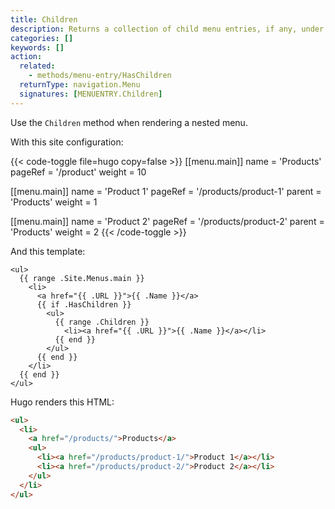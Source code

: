```yaml
---
title: Children
description: Returns a collection of child menu entries, if any, under the given menu entry.
categories: []
keywords: []
action:
  related:
    - methods/menu-entry/HasChildren
  returnType: navigation.Menu
  signatures: [MENUENTRY.Children]
---
```


Use the `Children` method when rendering a nested menu.

With this site configuration:

{{< code-toggle file=hugo copy=false >}}
[[menu.main]]
name = 'Products'
pageRef = '/product'
weight = 10

[[menu.main]]
name = 'Product 1'
pageRef = '/products/product-1'
parent = 'Products'
weight = 1

[[menu.main]]
name = 'Product 2'
pageRef = '/products/product-2'
parent = 'Products'
weight = 2
{{< /code-toggle >}}

And this template:

```go-html-template
<ul>
  {{ range .Site.Menus.main }}
    <li>
      <a href="{{ .URL }}">{{ .Name }}</a>
      {{ if .HasChildren }}
        <ul>
          {{ range .Children }}
            <li><a href="{{ .URL }}">{{ .Name }}</a></li>
          {{ end }}
        </ul>
      {{ end }}
    </li>
  {{ end }}
</ul>
```

Hugo renders this HTML:

```html
<ul>
  <li>
    <a href="/products/">Products</a>
    <ul>
      <li><a href="/products/product-1/">Product 1</a></li>
      <li><a href="/products/product-2/">Product 2</a></li>
    </ul>
  </li>
</ul>
```

